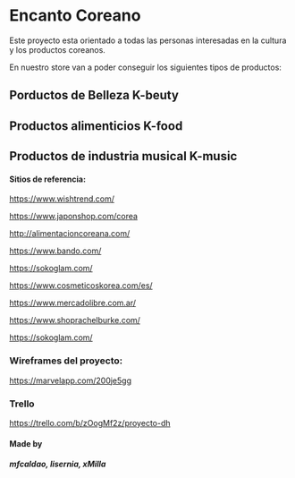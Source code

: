 # Encanto Coreano

Este proyecto esta orientado a todas las personas interesadas en la cultura y los productos coreanos.

En nuestro store van a poder conseguir los siguientes tipos de productos:
## Porductos de Belleza K-beuty
## Productos alimenticios K-food
## Productos de industria musical K-music



#### Sitios de referencia: ####

https://www.wishtrend.com/

https://www.japonshop.com/corea

http://alimentacioncoreana.com/

https://www.bando.com/

https://sokoglam.com/

https://www.cosmeticoskorea.com/es/

https://www.mercadolibre.com.ar/

https://www.shoprachelburke.com/

https://sokoglam.com/



### Wireframes del proyecto: ###

https://marvelapp.com/200je5gg


### Trello ###

https://trello.com/b/zOogMf2z/proyecto-dh


#### Made by ####
##### mfcaldao, lisernia, xMilla #####

